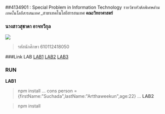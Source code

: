 ##4134901 : Special Problem in Information Technology
*รายวิชาหัวข้อพิเศษด้านเทคโนโลยีสารสนเทศ*
_สาขาเทคโนโลยีสารสนเทศ
**คณะวิทยาศาสตร์**

### นางสาวสุชาดา อาจทวีกุล
![](https://scontent.fbkk2-8.fna.fbcdn.net/v/t39.30808-6/186486262_2993274470992887_2952768905663375626_n.jpg?_nc_cat=103&ccb=1-5&_nc_sid=174925&_nc_eui2=AeEEPC3BBeN85q4wt9U_FCkYkYlKF93Iqs2RiUoX3ciqzarcbkSZRWy2Z8EwXM-wJHvyE0y7TGlV7hEZKA-vYvf5&_nc_ohc=MePDleyBI-UAX-WIeAM&_nc_ht=scontent.fbkk2-8.fna&oh=84b826eba4253c838d9de83674032c88&oe=61A372CB)
>รหัสนักศึกษา 610112418050

###Link LAB
[LAB1](https://github.com/SuchadaArtthaweekun/4134901-2-64/tree/main/LAB1)
[LAB2](https://github.com/SuchadaArtthaweekun/4134901-2-64/tree/main/LAB2)
[LAB3](https://github.com/SuchadaArtthaweekun/4134901-2-64/tree/main/LAB3)

### RUN
**LAB1**

>npm install
...
    cons person = {firstName:"Suchada",lastName:"Artthaweekun",age:22}
...
**LAB2**

>npm install
